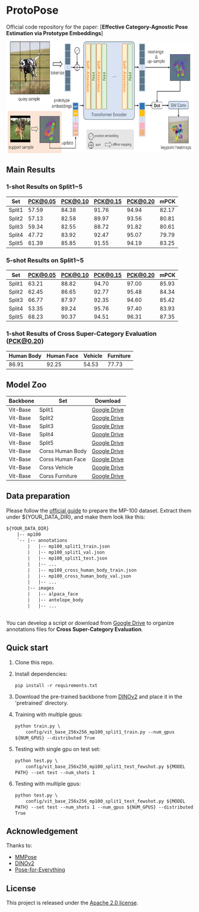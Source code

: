 # ProtoPose
Official code repository for the paper: 
[**Effective Category-Agnostic Pose Estimation via Prototype Embeddings**]

<p align="left"><img src="assets/arch.png" width = "650" height = "300"></p>

## Main Results
### 1-shot Results on Split1~5
|Set   |PCK@0.05|PCK@0.10|PCK@0.15|PCK@0.20|mPCK |
|------|--------|--------|--------|--------|-----|
|Split1|57.59   |84.38   |91.76   |94.94   |82.17|
|Split2|57.13   |82.58   |89.97   |93.56   |80.81|
|Split3|59.34   |82.55   |88.72   |91.82   |80.61|
|Split4|47.72   |83.92   |92.47   |95.07   |79.79|
|Split5|61.39   |85.85   |91.55   |94.19   |83.25|

### 5-shot Results on Split1~5
|Set   |PCK@0.05|PCK@0.10|PCK@0.15|PCK@0.20|mPCK |
|------|--------|--------|--------|--------|-----|
|Split1|63.21   |88.82   |94.70   |97.00   |85.93|
|Split2|62.45   |86.65   |92.77   |95.48   |84.34|
|Split3|66.77   |87.97   |92.35   |94.60   |85.42|
|Split4|53.35   |89.24   |95.76   |97.40   |83.93|
|Split5|68.23   |90.37   |94.51   |96.31   |87.35|


### 1-shot Results of Cross Super-Category Evaluation (PCK@0.20)
| Human Body | Human Face | Vehicle |Furniture|
|------------|------------|---------|---------|
| 86.91      | 92.25      | 54.53   | 	77.73  |

## Model Zoo
| Backbone | Set              | Download                                                                                              |
|----------|------------------|-------------------------------------------------------------------------------------------------------|
| Vit-Base | Split1           | [Google Drive](https://drive.google.com/file/d/1V25tVkoQpyTPP066viS_o_KVmY1guXVo/view?usp=sharing)    |
| Vit-Base | Split2           | [Google Drive](https://drive.google.com/file/d/1YGRZ5EQqc0jcP_XhYSMfIK0NzgCyoYHI/view?usp=sharing)    |
| Vit-Base | Split3           | [Google Drive](https://drive.google.com/file/d/1QwYrd9PftdfFdvmF9a8WhwBznZ6yXGml/view?usp=sharing)    |
| Vit-Base | Split4           | [Google Drive](https://drive.google.com/file/d/1Sw24usciUREMioNtNlX80hYHmNQayr7r/view?usp=sharing)    |
| Vit-Base | Split5           | [Google Drive](https://drive.google.com/file/d/1_eD4W5Cx-wrSTuZYxuiLMqzARdA8m0M7/view?usp=sharing)    |
| Vit-Base | Corss Human Body | [Google Drive](https://drive.google.com/file/d/1mdM8nzOgZMTiwjn-w_tdN-xa0grqtZVG/view?usp=drive_link) |
| Vit-Base | Corss Human Face | [Google Drive](https://drive.google.com/file/d/1AsmD4lYe6IrPnzh6uS_KZ22p32wBnDIU/view?usp=sharing)    |
| Vit-Base | Corss Vehicle    | [Google Drive](https://drive.google.com/file/d/1-oZs4m4Oo0N2MMwuUeRDJwTX2j80Gini/view?usp=sharing)    |
| Vit-Base | Corss Furniture  | [Google Drive](https://drive.google.com/file/d/1_svl6zQp8UEXp4mwm4pQP6kavZSlW1DP/view?usp=drive_link) |

## Data preparation
Please follow the [official guide](https://github.com/luminxu/Pose-for-Everything) to prepare the MP-100 dataset.
Extract them under ${YOUR_DATA_DIR}, and make them look like this:
```
${YOUR_DATA_DIR}
    |-- mp100
    `-- |-- annotations
        |   |-- mp100_split1_train.json
        |   |-- mp100_split1_val.json
        |   |-- mp100_split1_test.json
        |   |-- ...
        |   |-- mp100_cross_human_body_train.json
        |   |-- mp100_cross_human_body_val.json
        |   |-- ...
        |-- images
        |   |-- alpaca_face
        |   |-- antelope_body
        |   |-- ...
            
```
You can develop a script or download from [Google Drive](https://drive.google.com/file/d/1fH44eMxfdKRjCDNwymvLyMTbb8EiPwBW/view?usp=sharing) to organize annotations files for **Cross Super-Category Evaluation**.

## Quick start
1. Clone this repo.
2. Install dependencies:
   ```
   pip install -r requirements.txt
   ```
3. Download the pre-trained backbone from [DINOv2](https://github.com/facebookresearch/dinov2/tree/main) and place it in the 'pretrained' directory.
4. Training with multiple gpus:

    ```
    python train.py \
        config/vit_base_256x256_mp100_split1_train.py --num_gpus ${NUM_GPUS} --distributed True
    ```
5. Testing with single gpu on test set:

    ```
    python test.py \
        config/vit_base_256x256_mp100_split1_test_fewshot.py ${MODEL PATH} --set test --num_shots 1
    ```    
6. Testing with multiple gpus:

    ```
    python test.py \
        config/vit_base_256x256_mp100_split1_test_fewshot.py ${MODEL PATH} --set test --num_shots 1 --num_gpus ${NUM_GPUS} --distributed True
    ```

## Acknowledgement

Thanks to:

- [MMPose](https://github.com/open-mmlab/mmpose)
- [DINOv2](https://github.com/facebookresearch/dinov2)
- [Pose-for-Everything](https://github.com/luminxu/Pose-for-Everything)

## License

This project is released under the [Apache 2.0 license](LICENSE).
